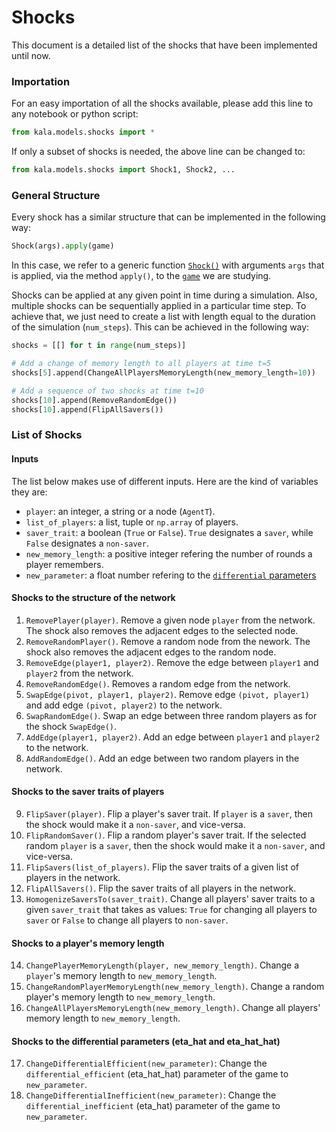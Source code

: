 # Shocks

This document is a detailed list of the shocks that have been implemented until now.

### Importation

For an easy importation of all the shocks available, please add this line to any notebook or python script:
```python
from kala.models.shocks import *
```

If only a subset of shocks is needed, the above line can be changed to:
```python
from kala.models.shocks import Shock1, Shock2, ...
```

### General Structure

Every shock has a similar structure that can be implemented in the following way:
```python
Shock(args).apply(game)
```
In this case, we refer to a generic function [`Shock()`](https://github.com/rodrigolece/kala-econ-games/blob/main/src/kala/models/shocks.py) with arguments `args` that is applied, via the method `apply()`, to the [`game`](https://github.com/rodrigolece/kala-econ-games/blob/main/src/kala/models/game.py) we are studying.

Shocks can be applied at any given point in time during a simulation. Also, multiple shocks can be sequentially applied in a particular time step. To achieve that, we just need to create a list with length equal to the duration of the simulation (`num_steps`). This can be achieved in the following way:

```python
shocks = [[] for t in range(num_steps)]

# Add a change of memory length to all players at time t=5
shocks[5].append(ChangeAllPlayersMemoryLength(new_memory_length=10))

# Add a sequence of two shocks at time t=10
shocks[10].append(RemoveRandomEdge())
shocks[10].append(FlipAllSavers())
```

### List of Shocks

#### Inputs
The list below makes use of different inputs. Here are the kind of variables they are:
- `player`: an integer, a string or a node (`AgentT`).
- `list_of_players`: a list, tuple or `np.array` of players.
- `saver_trait`: a boolean (`True` or `False`). `True` designates a `saver`, while `False` designates a `non-saver`.
- `new_memory_length`: a positive integer refering the number of rounds a player remembers.
- `new_parameter`: a float number refering to the [`differential` parameters](https://github.com/rodrigolece/kala-econ-games/blob/main/src/kala/models/strategies.py)

#### Shocks to the structure of the network
1. `RemovePlayer(player)`. Remove a given node `player` from the network. The shock also removes the adjacent edges to the selected node.
2. `RemoveRandomPlayer()`. Remove a random node from the nework. The shock also removes the adjacent edges to the random node.
3. `RemoveEdge(player1, player2)`. Remove the edge between `player1` and `player2` from the network.
4. `RemoveRandomEdge()`. Removes a random edge from the network.
5. `SwapEdge(pivot, player1, player2)`. Remove edge `(pivot, player1)` and add edge `(pivot, player2)` to the network.
6. `SwapRandomEdge()`. Swap an edge between three random players as for the shock `SwapEdge()`.
7. `AddEdge(player1, player2)`. Add an edge between `player1` and `player2` to the network.
8. `AddRandomEdge()`. Add an edge between two random players in the network.

#### Shocks to the saver traits of players
9. `FlipSaver(player)`. Flip a player's saver trait. If `player` is a `saver`, then the shock would make it a `non-saver`, and vice-versa.
10. `FlipRandomSaver()`. Flip a random player's saver trait. If the selected random `player` is a `saver`, then the shock would make it a `non-saver`, and vice-versa.
11. `FlipSavers(list_of_players)`. Flip the saver traits of a given list of players in the network.
12. `FlipAllSavers()`. Flip the saver traits of all players in the network.
13. `HomogenizeSaversTo(saver_trait)`. Change all players' saver traits to a given `saver_trait` that takes as values: `True` for changing all players to `saver` or `False` to change all players to `non-saver`.

#### Shocks to a player's memory length
14. `ChangePlayerMemoryLength(player, new_memory_length)`. Change a `player`'s memory length to `new_memory_length`.
15. `ChangeRandomPlayerMemoryLength(new_memory_length)`. Change a random player's memory length to `new_memory_length`.
16. `ChangeAllPlayersMemoryLength(new_memory_length)`. Change all players' memory length to `new_memory_length`.

#### Shocks to the differential parameters (eta_hat and eta_hat_hat)
17. `ChangeDifferentialEfficient(new_parameter)`: Change the `differential_efficient` (eta_hat_hat) parameter of the game to `new_parameter`.
18. `ChangeDifferentialInefficient(new_parameter)`: Change the `differential_inefficient` (eta_hat) parameter of the game to `new_parameter`.

 